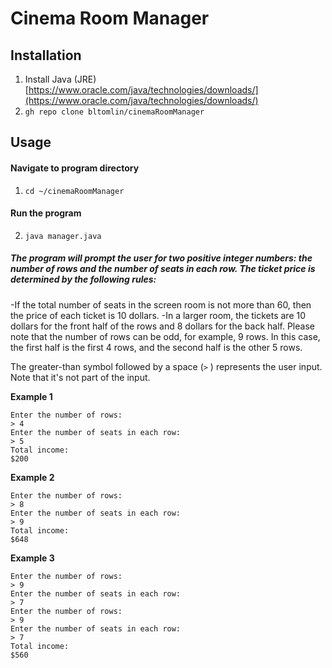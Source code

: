 # Cinema Room Manager
## Installation
1. Install Java (JRE)
[https://www.oracle.com/java/technologies/downloads/](https://www.oracle.com/java/technologies/downloads/)
2. `gh repo clone bltomlin/cinemaRoomManager`
## Usage
#### Navigate to program directory
1. `cd ~/cinemaRoomManager`
#### Run the program
2. `java manager.java`

##### The program will prompt the user for two positive integer numbers: the number of rows and the number of seats in each row. The ticket price is determined by the following rules:

-If the total number of seats in the screen room is not more than 60, then the price of each ticket is 10 dollars.
-In a larger room, the tickets are 10 dollars for the front half of the rows and 8 dollars for the back half. Please note that the number of rows can be odd, for example, 9 rows. In this case, the first half is the first 4 rows, and the second half is the other 5 rows.

The greater-than symbol followed by a space (`>` ) represents the user input. Note that it's not part of the input.

**Example 1**

```no-highlight
Enter the number of rows:
> 4
Enter the number of seats in each row:
> 5
Total income:
$200
```

**Example 2**

```no-highlight
Enter the number of rows:
> 8
Enter the number of seats in each row:
> 9
Total income:
$648
```

**Example 3**

```no-highlight
Enter the number of rows:
> 9
Enter the number of seats in each row:
> 7
Enter the number of rows:
> 9
Enter the number of seats in each row:
> 7
Total income:
$560
```
